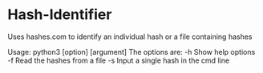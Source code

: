 # Hash-Identifier
Uses hashes.com to identify an individual hash or a file containing hashes

Usage: python3 [option] [argument]
 The options are:
  -h		Show help options
  -f		Read the hashes from a file
  -s		Input a single hash in the cmd line
